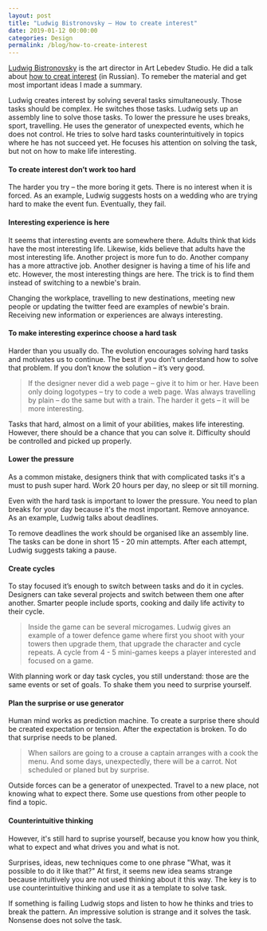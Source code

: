 ```yaml
---
layout: post
title: "Ludwig Bistronovsky – How to create interest"
date: 2019-01-12 00:00:00
categories: Design
permalink: /blog/how-to-create-interest
---
```


[Ludwig Bistronovsky](https://ldwg.ru) is the art director in Art Lebedev Studio. He did a talk about [how to creat interest](https://www.youtube.com/watch?v=CsFJzkNG5EY) (in Russian). To remeber the material and get most important ideas I made a summary.

Ludwig creates interest by solving several tasks simultaneously. Those tasks should be complex. He switches those tasks. Ludwig sets up an assembly line to solve those tasks. To lower the pressure he uses breaks, sport, travelling. He uses the generator of unexpected events, which he does not control. He tries to solve hard tasks counterintuitively in topics where he has not succeed yet. He focuses his attention on solving the task, but not on how to make life interesting.

#### To create interest don’t work too hard

The harder you try – the more boring it gets. There is no interest when it is forced. As an example, Ludwig suggests hosts on a wedding who are trying hard to make the event fun. Eventually, they fail.

#### Interesting experience is here

It seems that interesting events are somewhere there. Adults think that kids have the most interesting life. Likewise, kids believe that adults have the most interesting life. Another project is more fun to do. Another company has a more attractive job. Another designer is having a time of his life and etc. However, the most interesting things are here. The trick is to find them instead of switching to a newbie's brain.

Changing the workplace, travelling to new destinations, meeting new people or updating the twitter feed are examples of newbie's brain. Receiving new information or experiences are always interesting.

#### To make interesting experince choose a hard task

Harder than you usually do. The evolution encourages solving hard tasks and motivates us to continue. The best if you don’t understand how to solve that problem. If you don’t know the solution – it’s very good.

> If the designer never did a web page – give it to him or her. Have been only doing logotypes – try to code a web page. Was always travelling by plain – do the same but with a train. The harder it gets – it will be more interesting.
>

Tasks that hard, almost on a limit of your abilities, makes life interesting. However, there should be a chance that you can solve it. Difficulty should be controlled and picked up properly.

#### Lower the pressure

As a common mistake, designers think that with complicated tasks it's a must to push super hard. Work 20 hours per day, no sleep or sit till morning.

Even with the hard task is important to lower the pressure. You need to plan breaks for your day because it's the most important. Remove annoyance. As an example, Ludwig talks about deadlines.

To remove deadlines the work should be organised like an assembly line. The tasks can be done in short 15 - 20 min attempts. After each attempt, Ludwig suggests taking a pause.

#### Create cycles 

To stay focused it’s enough to switch between tasks and do it in cycles. Designers can take several projects and switch between them one after another. Smarter people include sports, cooking and daily life activity to their cycle.

> Inside the game can be several microgames. Ludwig gives an example of a tower defence game where first you shoot with your towers then upgrade them, that upgrade the character and cycle repeats. A cycle from 4 - 5 mini-games keeps a player interested and focused on a game.
>

With planning work or day task cycles, you still understand: those are the same events or set of goals. To shake them you need to surprise yourself. 

#### Plan the surprise or use generator

Human mind works as prediction machine. To create a surprise there should be created expectation or tension. After the expectation is broken. To do that surprise needs to be planed.

> When sailors are going to a crouse a captain arranges with a cook the menu. And some days, unexpectedly, there will be a carrot. Not scheduled or planed but by surprise.

Outside forces can be a generator of unexpected. Travel to a new place, not knowing what to expect there. Some use questions from other people to find a topic. 

#### Counterintuitive thinking

However, it's still hard to suprise yourself, because you know how you think, what to expect and what drives you and what is not. 

Surprises, ideas, new techniques come to one phrase "What, was it possible to do it like that?" At first, it seems new idea seams strange because intuitively you are not used thinking about it this way. The key is to use counterintuitive thinking and use it as a template to solve task. 

If something is failing Ludwig stops and listen to how he thinks and tries to break the pattern. An impressive solution is strange and it solves the task. Nonsense does not solve the task.